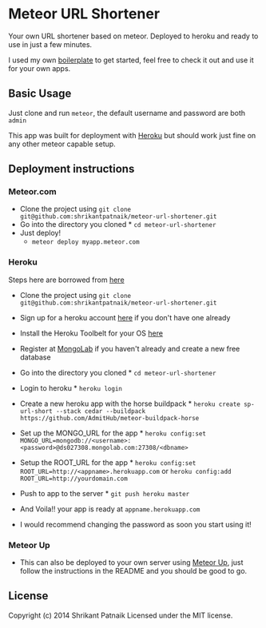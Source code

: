 # Meteor URL Shortener

Your own URL shortener based on meteor. Deployed to heroku and ready to use in just a few minutes.

I used my own [boilerplate](http://c.5p.io/meteor-boilerplate) to get started, feel free to check it out and use it for your own apps.

## Basic Usage

Just clone and run `meteor`, the default username and password are both `admin`

This app was built for deployment with [Heroku](http://heroku.com) but should work just fine on any other meteor capable setup.

## Deployment instructions

### Meteor.com
* Clone the project using `git clone git@github.com:shrikantpatnaik/meteor-url-shortener.git`
* Go into the directory you cloned
      * `cd meteor-url-shortener`
* Just deploy!
    * `meteor deploy myapp.meteor.com`

### Heroku

Steps here are borrowed from [here](http://www.growthux.com/ux-html-css-js-growth-hack/installing-meteor-on-heroku)

* Clone the project using `git clone git@github.com:shrikantpatnaik/meteor-url-shortener.git`
* Sign up for a heroku account [here](https://signup.heroku.com) if you don't have one already
* Install the Heroku Toolbelt for your OS [here](https://toolbelt.heroku.com)
* Register at [MongoLab](https://mongolab.com/signup) if you haven't already and create a new free database
* Go into the directory you cloned
      * `cd meteor-url-shortener`
* Login to heroku
      * `heroku login`
* Create a new heroku app with the horse buildpack
      * `heroku create sp-url-short --stack cedar --buildpack https://github.com/AdmitHub/meteor-buildpack-horse`
* Set up the MONGO_URL for the app
      * `heroku config:set MONGO_URL=mongodb://<username>:<password>@ds027308.mongolab.com:27308/<dbname>`
* Setup the ROOT_URL for the app
      * `heroku config:set ROOT_URL=http://<appname>.herokuapp.com` or `heroku config:add ROOT_URL=http://yourdomain.com`
* Push to app to the server
      * `git push heroku master`
* And Voila!! your app is ready at `appname.herokuapp.com`

* I would recommend changing the password as soon you start using it!

### Meteor Up

* This can also be deployed to your own server using [Meteor Up](https://github.com/arunoda/meteor-up), just follow the instructions
in the README and you should be good to go.

## License

Copyright (c) 2014 Shrikant Patnaik Licensed under the MIT license.
